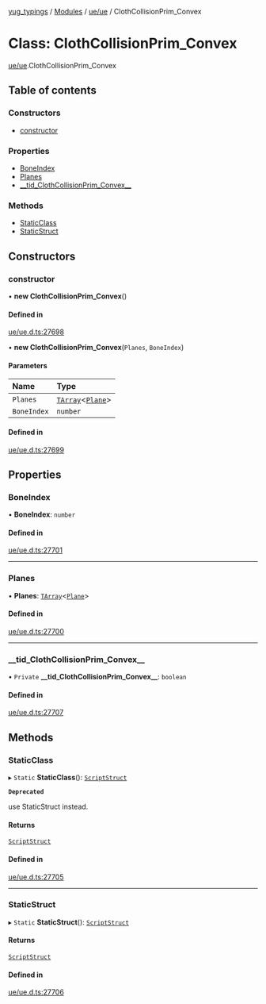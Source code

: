 [yug_typings](../README.md) / [Modules](../modules.md) / [ue/ue](../modules/ue_ue.md) / ClothCollisionPrim\_Convex

# Class: ClothCollisionPrim\_Convex

[ue/ue](../modules/ue_ue.md).ClothCollisionPrim_Convex

## Table of contents

### Constructors

- [constructor](ue_ue.ClothCollisionPrim_Convex.md#constructor)

### Properties

- [BoneIndex](ue_ue.ClothCollisionPrim_Convex.md#boneindex)
- [Planes](ue_ue.ClothCollisionPrim_Convex.md#planes)
- [\_\_tid\_ClothCollisionPrim\_Convex\_\_](ue_ue.ClothCollisionPrim_Convex.md#__tid_clothcollisionprim_convex__)

### Methods

- [StaticClass](ue_ue.ClothCollisionPrim_Convex.md#staticclass)
- [StaticStruct](ue_ue.ClothCollisionPrim_Convex.md#staticstruct)

## Constructors

### constructor

• **new ClothCollisionPrim_Convex**()

#### Defined in

[ue/ue.d.ts:27698](https://github.com/YugMetaverse/yug_typings/blob/b7d9b19/ue/ue.d.ts#L27698)

• **new ClothCollisionPrim_Convex**(`Planes`, `BoneIndex`)

#### Parameters

| Name | Type |
| :------ | :------ |
| `Planes` | [`TArray`](../interfaces/ue_puerts.TArray.md)<[`Plane`](ue_ue.Plane.md)\> |
| `BoneIndex` | `number` |

#### Defined in

[ue/ue.d.ts:27699](https://github.com/YugMetaverse/yug_typings/blob/b7d9b19/ue/ue.d.ts#L27699)

## Properties

### BoneIndex

• **BoneIndex**: `number`

#### Defined in

[ue/ue.d.ts:27701](https://github.com/YugMetaverse/yug_typings/blob/b7d9b19/ue/ue.d.ts#L27701)

___

### Planes

• **Planes**: [`TArray`](../interfaces/ue_puerts.TArray.md)<[`Plane`](ue_ue.Plane.md)\>

#### Defined in

[ue/ue.d.ts:27700](https://github.com/YugMetaverse/yug_typings/blob/b7d9b19/ue/ue.d.ts#L27700)

___

### \_\_tid\_ClothCollisionPrim\_Convex\_\_

• `Private` **\_\_tid\_ClothCollisionPrim\_Convex\_\_**: `boolean`

#### Defined in

[ue/ue.d.ts:27707](https://github.com/YugMetaverse/yug_typings/blob/b7d9b19/ue/ue.d.ts#L27707)

## Methods

### StaticClass

▸ `Static` **StaticClass**(): [`ScriptStruct`](ue_ue.ScriptStruct.md)

**`Deprecated`**

use StaticStruct instead.

#### Returns

[`ScriptStruct`](ue_ue.ScriptStruct.md)

#### Defined in

[ue/ue.d.ts:27705](https://github.com/YugMetaverse/yug_typings/blob/b7d9b19/ue/ue.d.ts#L27705)

___

### StaticStruct

▸ `Static` **StaticStruct**(): [`ScriptStruct`](ue_ue.ScriptStruct.md)

#### Returns

[`ScriptStruct`](ue_ue.ScriptStruct.md)

#### Defined in

[ue/ue.d.ts:27706](https://github.com/YugMetaverse/yug_typings/blob/b7d9b19/ue/ue.d.ts#L27706)
